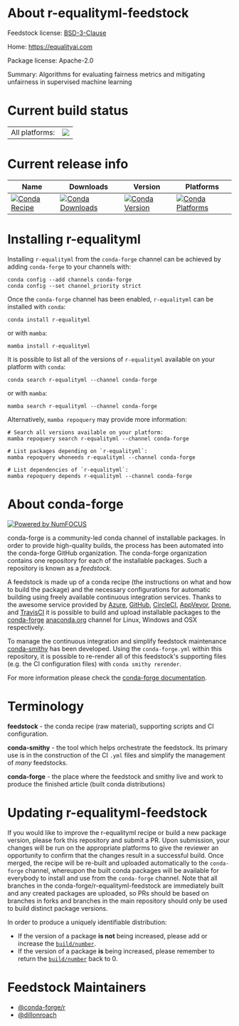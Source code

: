 About r-equalityml-feedstock
============================

Feedstock license: [BSD-3-Clause](https://github.com/conda-forge/r-equalityml-feedstock/blob/main/LICENSE.txt)

Home: https://equalityai.com

Package license: Apache-2.0

Summary: Algorithms for evaluating fairness metrics and mitigating unfairness in supervised machine learning

Current build status
====================


<table><tr><td>All platforms:</td>
    <td>
      <a href="https://dev.azure.com/conda-forge/feedstock-builds/_build/latest?definitionId=22608&branchName=main">
        <img src="https://dev.azure.com/conda-forge/feedstock-builds/_apis/build/status/r-equalityml-feedstock?branchName=main">
      </a>
    </td>
  </tr>
</table>

Current release info
====================

| Name | Downloads | Version | Platforms |
| --- | --- | --- | --- |
| [![Conda Recipe](https://img.shields.io/badge/recipe-r--equalityml-green.svg)](https://anaconda.org/conda-forge/r-equalityml) | [![Conda Downloads](https://img.shields.io/conda/dn/conda-forge/r-equalityml.svg)](https://anaconda.org/conda-forge/r-equalityml) | [![Conda Version](https://img.shields.io/conda/vn/conda-forge/r-equalityml.svg)](https://anaconda.org/conda-forge/r-equalityml) | [![Conda Platforms](https://img.shields.io/conda/pn/conda-forge/r-equalityml.svg)](https://anaconda.org/conda-forge/r-equalityml) |

Installing r-equalityml
=======================

Installing `r-equalityml` from the `conda-forge` channel can be achieved by adding `conda-forge` to your channels with:

```
conda config --add channels conda-forge
conda config --set channel_priority strict
```

Once the `conda-forge` channel has been enabled, `r-equalityml` can be installed with `conda`:

```
conda install r-equalityml
```

or with `mamba`:

```
mamba install r-equalityml
```

It is possible to list all of the versions of `r-equalityml` available on your platform with `conda`:

```
conda search r-equalityml --channel conda-forge
```

or with `mamba`:

```
mamba search r-equalityml --channel conda-forge
```

Alternatively, `mamba repoquery` may provide more information:

```
# Search all versions available on your platform:
mamba repoquery search r-equalityml --channel conda-forge

# List packages depending on `r-equalityml`:
mamba repoquery whoneeds r-equalityml --channel conda-forge

# List dependencies of `r-equalityml`:
mamba repoquery depends r-equalityml --channel conda-forge
```


About conda-forge
=================

[![Powered by
NumFOCUS](https://img.shields.io/badge/powered%20by-NumFOCUS-orange.svg?style=flat&colorA=E1523D&colorB=007D8A)](https://numfocus.org)

conda-forge is a community-led conda channel of installable packages.
In order to provide high-quality builds, the process has been automated into the
conda-forge GitHub organization. The conda-forge organization contains one repository
for each of the installable packages. Such a repository is known as a *feedstock*.

A feedstock is made up of a conda recipe (the instructions on what and how to build
the package) and the necessary configurations for automatic building using freely
available continuous integration services. Thanks to the awesome service provided by
[Azure](https://azure.microsoft.com/en-us/services/devops/), [GitHub](https://github.com/),
[CircleCI](https://circleci.com/), [AppVeyor](https://www.appveyor.com/),
[Drone](https://cloud.drone.io/welcome), and [TravisCI](https://travis-ci.com/)
it is possible to build and upload installable packages to the
[conda-forge](https://anaconda.org/conda-forge) [anaconda.org](https://anaconda.org/)
channel for Linux, Windows and OSX respectively.

To manage the continuous integration and simplify feedstock maintenance
[conda-smithy](https://github.com/conda-forge/conda-smithy) has been developed.
Using the ``conda-forge.yml`` within this repository, it is possible to re-render all of
this feedstock's supporting files (e.g. the CI configuration files) with ``conda smithy rerender``.

For more information please check the [conda-forge documentation](https://conda-forge.org/docs/).

Terminology
===========

**feedstock** - the conda recipe (raw material), supporting scripts and CI configuration.

**conda-smithy** - the tool which helps orchestrate the feedstock.
                   Its primary use is in the construction of the CI ``.yml`` files
                   and simplify the management of *many* feedstocks.

**conda-forge** - the place where the feedstock and smithy live and work to
                  produce the finished article (built conda distributions)


Updating r-equalityml-feedstock
===============================

If you would like to improve the r-equalityml recipe or build a new
package version, please fork this repository and submit a PR. Upon submission,
your changes will be run on the appropriate platforms to give the reviewer an
opportunity to confirm that the changes result in a successful build. Once
merged, the recipe will be re-built and uploaded automatically to the
`conda-forge` channel, whereupon the built conda packages will be available for
everybody to install and use from the `conda-forge` channel.
Note that all branches in the conda-forge/r-equalityml-feedstock are
immediately built and any created packages are uploaded, so PRs should be based
on branches in forks and branches in the main repository should only be used to
build distinct package versions.

In order to produce a uniquely identifiable distribution:
 * If the version of a package **is not** being increased, please add or increase
   the [``build/number``](https://docs.conda.io/projects/conda-build/en/latest/resources/define-metadata.html#build-number-and-string).
 * If the version of a package **is** being increased, please remember to return
   the [``build/number``](https://docs.conda.io/projects/conda-build/en/latest/resources/define-metadata.html#build-number-and-string)
   back to 0.

Feedstock Maintainers
=====================

* [@conda-forge/r](https://github.com/conda-forge/r/)
* [@dillonroach](https://github.com/dillonroach/)

